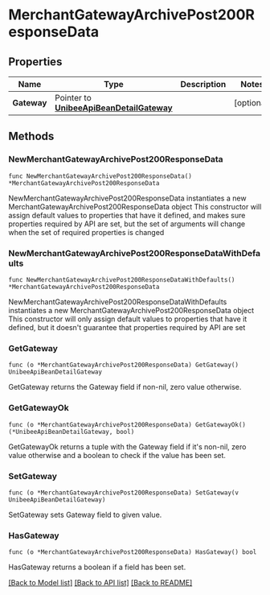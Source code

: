# MerchantGatewayArchivePost200ResponseData

## Properties

Name | Type | Description | Notes
------------ | ------------- | ------------- | -------------
**Gateway** | Pointer to [**UnibeeApiBeanDetailGateway**](UnibeeApiBeanDetailGateway.md) |  | [optional] 

## Methods

### NewMerchantGatewayArchivePost200ResponseData

`func NewMerchantGatewayArchivePost200ResponseData() *MerchantGatewayArchivePost200ResponseData`

NewMerchantGatewayArchivePost200ResponseData instantiates a new MerchantGatewayArchivePost200ResponseData object
This constructor will assign default values to properties that have it defined,
and makes sure properties required by API are set, but the set of arguments
will change when the set of required properties is changed

### NewMerchantGatewayArchivePost200ResponseDataWithDefaults

`func NewMerchantGatewayArchivePost200ResponseDataWithDefaults() *MerchantGatewayArchivePost200ResponseData`

NewMerchantGatewayArchivePost200ResponseDataWithDefaults instantiates a new MerchantGatewayArchivePost200ResponseData object
This constructor will only assign default values to properties that have it defined,
but it doesn't guarantee that properties required by API are set

### GetGateway

`func (o *MerchantGatewayArchivePost200ResponseData) GetGateway() UnibeeApiBeanDetailGateway`

GetGateway returns the Gateway field if non-nil, zero value otherwise.

### GetGatewayOk

`func (o *MerchantGatewayArchivePost200ResponseData) GetGatewayOk() (*UnibeeApiBeanDetailGateway, bool)`

GetGatewayOk returns a tuple with the Gateway field if it's non-nil, zero value otherwise
and a boolean to check if the value has been set.

### SetGateway

`func (o *MerchantGatewayArchivePost200ResponseData) SetGateway(v UnibeeApiBeanDetailGateway)`

SetGateway sets Gateway field to given value.

### HasGateway

`func (o *MerchantGatewayArchivePost200ResponseData) HasGateway() bool`

HasGateway returns a boolean if a field has been set.


[[Back to Model list]](../README.md#documentation-for-models) [[Back to API list]](../README.md#documentation-for-api-endpoints) [[Back to README]](../README.md)


